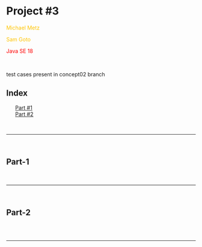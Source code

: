 <body>
	<h1>Project #3</h1>
	<p style="color:#ffc400">Michael Metz</p>
	<p style="color:#ffc400">Sam Goto</p>
	<p style="color:red">Java SE 18</p>
	<br/>
	<p>test cases present in concept02 branch</p>
	<h2>Index</h2>
	<ul>
		<li style="list-style: none"><a href="PartOne.adoc">Part #1</a></li>
		<li style="list-style: none"><a href="#Part-2">Part #2</a></li>
	</ul>
	<br>
	<hr>
	<br>
	<h2 id="Part-1">Part-1</h2>
	<br>
	<hr>
	<br>
	<h2 id="Part-2">Part-2</h2>
	<pre style="color:red"></pre>
	<br>
	<hr>
	<br>
</body>
